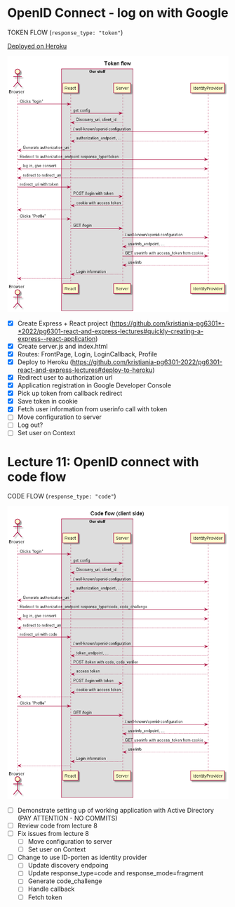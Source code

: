 # OpenID Connect - log on with Google

TOKEN FLOW (`response_type: "token"`)

[Deployed on Heroku](https://pg6301-8.herokuapp.com)

![](docs/token-flow.png)

* [x] Create Express + React project (https://github.com/kristiania-pg6301*-*2022/pg6301-react-and-express-lectures#quickly-creating-a-express--react-application)
* [x] Create server.js and index.html
* [x] Routes: FrontPage, Login, LoginCallback, Profile
* [x] Deploy to Heroku (https://github.com/kristiania-pg6301-2022/pg6301-react-and-express-lectures#deploy-to-heroku)
* [x] Redirect user to authorization url
* [x] Application registration in Google Developer Console
* [x] Pick up token from callback redirect
* [x] Save token in cookie
* [x] Fetch user information from userinfo call with token
* [ ] Move configuration to server
* [ ] Log out?
* [ ] Set user on Context

# Lecture 11: OpenID connect with code flow

CODE FLOW (`response_type: "code"`)

![](docs/code-flow-with-pkce.png)

* [ ] Demonstrate setting up of working application with Active Directory (PAY ATTENTION - NO COMMITS)
* [ ] Review code from lecture 8
* [ ] Fix issues from lecture 8
  * [ ] Move configuration to server
  * [ ] Set user on Context
* [ ] Change to use ID-porten as identity provider
  * [ ] Update discovery endpoing
  * [ ] Update response_type=code and response_mode=fragment
  * [ ] Generate code_challenge
  * [ ] Handle callback
  * [ ] Fetch token

